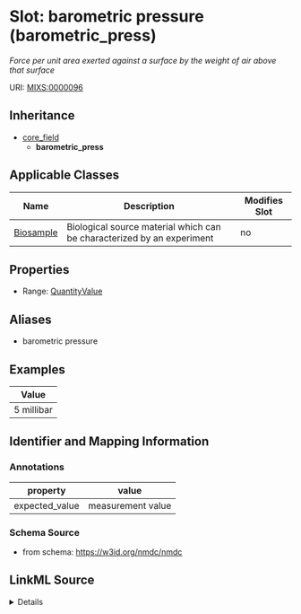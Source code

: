 # Slot: barometric pressure (barometric_press)


_Force per unit area exerted against a surface by the weight of air above that surface_



URI: [MIXS:0000096](https://w3id.org/mixs/0000096)




## Inheritance

* [core_field](core_field.md)
    * **barometric_press**





## Applicable Classes

| Name | Description | Modifies Slot |
| --- | --- | --- |
[Biosample](Biosample.md) | Biological source material which can be characterized by an experiment |  no  |







## Properties

* Range: [QuantityValue](QuantityValue.md)



## Aliases


* barometric pressure




## Examples

| Value |
| --- |
| 5 millibar |

## Identifier and Mapping Information





### Annotations

| property | value |
| --- | --- |
| expected_value | measurement value || preferred_unit | millibar || occurrence | 1 |



### Schema Source


* from schema: https://w3id.org/nmdc/nmdc




## LinkML Source

<details>
```yaml
name: barometric_press
annotations:
  expected_value:
    tag: expected_value
    value: measurement value
  preferred_unit:
    tag: preferred_unit
    value: millibar
  occurrence:
    tag: occurrence
    value: '1'
description: Force per unit area exerted against a surface by the weight of air above
  that surface
title: barometric pressure
examples:
- value: 5 millibar
from_schema: https://w3id.org/nmdc/nmdc
aliases:
- barometric pressure
rank: 1000
is_a: core field
slot_uri: MIXS:0000096
multivalued: false
alias: barometric_press
domain_of:
- Biosample
range: QuantityValue

```
</details>